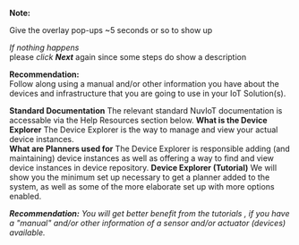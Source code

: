 **Note:**  

Give the overlay pop-ups ~5 seconds or so to show up  

_If nothing happens_  
    please _click **Next**_ again since some steps do show a description  
    
**Recommendation:**  
Follow along using a manual and/or other information you have about the devices and infrastructure that you are going to use in your IoT Solution(s).  
  
**Standard Documentation**
The relevant standard NuvIoT documentation is accessable via the Help Resources section below.
**What is the Device Explorer**
The Device Explorer is the way to manage and view your actual device instances.  
**What are Planners used for**
The Device Explorer is responsible adding (and maintaining) device instances as well as offering a way to find and view device instances in device repository.
**Device Explorer (Tutorial)**
We will show you the minimum set up necessary to get a planner added to the system, as well as some of the more elaborate set up with more options enabled.

**_Recommendation:_**
_You will get better benefit from the tutorials , if you have a "manual" and/or other information of a sensor and/or actuator (devices) available._